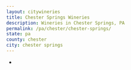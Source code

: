 ```yaml
---
layout: citywineries
title: Chester Springs Wineries
description: Wineries in Chester Springs, PA
permalink: /pa/chester/chester-springs/
state: pa
county: chester
city: chester springs
---
```

-
